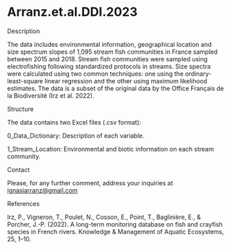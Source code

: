 # Arranz.et.al.DDI.2023

Description

The data includes environmental information, geographical location and size spectrum slopes of 1,095 stream fish communities in France sampled between 2015 and 2018. Stream fish communities were sampled using electrofishing following standardized protocols in streams. Size spectra were calculated using two common techniques: one using the ordinary-least-square linear regression and the other using maximum likelihood estimates. The data is a subset of the original data by the Office Français de la Biodiversité (Irz et al. 2022).

Structure

The data contains two Excel files (.csv format):

0_Data_Dictionary: Description of each variable.

1_Stream_Location: Environmental and biotic information on each stream community.

Contact

Please, for any further comment, address your inquiries at ignasiarranz@gmail.com

References

Irz, P., Vigneron, T., Poulet, N., Cosson, E., Point, T., Baglinière, E., & Porcher, J.-P. (2022). A long-term monitoring database on fish and crayfish species in French rivers. Knowledge & Management of Aquatic Ecosystems, 25, 1–10.
